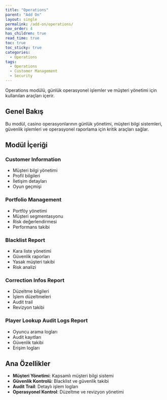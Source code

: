 ```yaml
---
title: "Operations"
parent: "Add On"
layout: single
permalink: /add-on/operations/
nav_order: 4
has_children: true
read_time: true
toc: true
toc_sticky: true
categories:
  - Operations
tags:
  - Operations
  - Customer Management
  - Security
---
```


Operations modülü, günlük operasyonel işlemler ve müşteri yönetimi için kullanılan araçları içerir.

## Genel Bakış

Bu modül, casino operasyonlarının günlük yönetimi, müşteri bilgi sistemleri, güvenlik işlemleri ve operasyonel raporlama için kritik araçları sağlar.

## Modül İçeriği

### Customer Information
- Müşteri bilgi yönetimi
- Profil bilgileri
- İletişim detayları
- Oyun geçmişi

### Portfolio Management
- Portföy yönetimi
- Müşteri segmentasyonu
- Risk değerlendirmesi
- Performans takibi

### Blacklist Report
- Kara liste yönetimi
- Güvenlik raporları
- Yasak müşteri takibi
- Risk analizi

### Correction Infos Report
- Düzeltme bilgileri
- İşlem düzeltmeleri
- Audit trail
- Revizyon takibi

### Player Lookup Audit Logs Report
- Oyuncu arama logları
- Audit kayıtları
- Güvenlik takibi
- Erişim logları

## Ana Özellikler

- **Müşteri Yönetimi**: Kapsamlı müşteri bilgi sistemi
- **Güvenlik Kontrolü**: Blacklist ve güvenlik takibi
- **Audit Trail**: Detaylı işlem logları
- **Operasyonel Kontrol**: Düzeltme ve revizyon yönetimi

